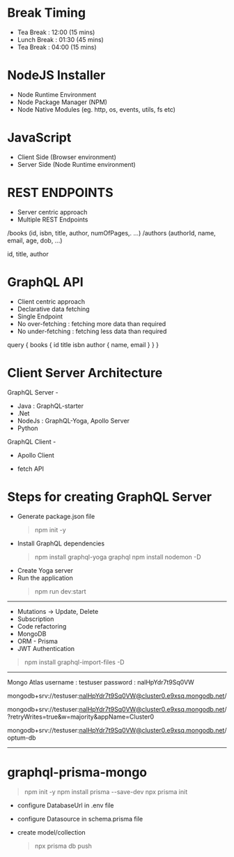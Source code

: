 # Break Timing

- Tea Break : 12:00 (15 mins)
- Lunch Break : 01:30 (45 mins)
- Tea Break : 04:00 (15 mins)

# NodeJS Installer

- Node Runtime Environment
- Node Package Manager (NPM)
- Node Native Modules (eg. http, os, events, utils, fs etc)

# JavaScript

- Client Side (Browser environment)
- Server Side (Node Runtime environment)

# REST ENDPOINTS

- Server centric approach
- Multiple REST Endpoints

/books (id, isbn, title, author, numOfPages,. ...)
/authors (authorId, name, email, age, dob, ...)

id, title, author

# GraphQL API

- Client centric approach
- Declarative data fetching
- Single Endpoint
- No over-fetching : fetching more data than required
- No under-fetching : fetching less data than required

query {
books {
id title isbn
author {
name, email
}
}
}

# Client Server Architecture

GraphQL Server -

- Java : GraphQL-starter
- .Net
- NodeJs : GraphQL-Yoga, Apollo Server
- Python

GraphQL Client -

- Apollo Client

- fetch API

# Steps for creating GraphQL Server

- Generate package.json file
  > npm init -y
- Install GraphQL dependencies
  > npm install graphql-yoga graphql
  > npm install nodemon -D
- Create Yoga server
- Run the application
  > npm run dev:start

---

- Mutations -> Update, Delete
- Subscription
- Code refactoring
- MongoDB
- ORM - Prisma
- JWT Authentication

> npm install graphql-import-files -D

---

Mongo Atlas
username : testuser
password : nalHpYdr7t9Sq0VW

mongodb+srv://testuser:nalHpYdr7t9Sq0VW@cluster0.e9xsq.mongodb.net/

mongodb+srv://testuser:nalHpYdr7t9Sq0VW@cluster0.e9xsq.mongodb.net/?retryWrites=true&w=majority&appName=Cluster0

mongodb+srv://testuser:nalHpYdr7t9Sq0VW@cluster0.e9xsq.mongodb.net/optum-db

---

# graphql-prisma-mongo

> npm init -y
> npm install prisma --save-dev
> npx prisma init

- configure DatabaseUrl in .env file
- configure Datasource in schema.prisma file
- create model/collection

  > npx prisma db push
